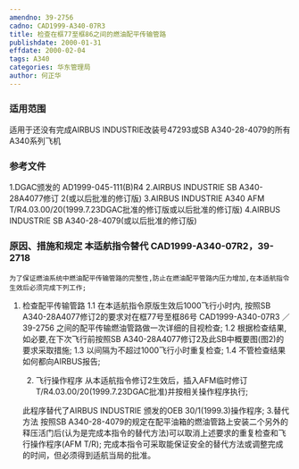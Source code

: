 ```yaml
---
amendno: 39-2756
cadno: CAD1999-A340-07R3
title: 检查在框77至框86之间的燃油配平传输管路
publishdate: 2000-01-31
effdate: 2000-02-04
tags: A340
categories: 华东管理局
author: 何正华
---
```


### 适用范围 
适用于还没有完成AIRBUS INDUSTRIE改装号47293或SB A340-28-4079的所有A340系列飞机

<!--more-->
### 参考文件
1.DGAC颁发的 AD1999-045-111(B)R4 
2.AIRBUS INDUSTRIE SB A340-28A4077修订 2(或以后批准的修订版) 
    3.AIRBUS INDUSTRIE A340 AFM T/R4.03.00/20(1999.7.23DGAC批准的修订版或以后批准的修订版) 
    4.AIRBUS INDUSTRIE SB A340-28-4079(或以后批准的修订版) 

### 原因、措施和规定 本适航指令替代 CAD1999-A340-07R2，39-2718 
    为了保证燃油系统中燃油配平传输管路的完整性,防止在燃油配平管路内压力增加,在本适航指令生效后必须完成下列工作; 
1. 检查配平传输管路 
1.1 在本适航指令原版生效后1000飞行小时内,       按照SB A340-28A4077修订2的要求对在框77号至框86号 
       CAD1999-A340-07R3   ／39-2756 
之间的配平传输燃油管路做一次详细的目视检查; 
1.2
 根据检查结果,如必要,在下次飞行前按照SB A340-28A4077修订2及此SB中概要图(图2)的要求采取措施; 
1.3
 以间隔为不超过1000飞行小时重复检查; 
1.4
 不管检查结果如何都向AIRBUS报告;

   2. 飞行操作程序      从本适航指令修订2生效后，插入AFM临时修订T/R4.03.00/20(1999.7.23DGAC批准)并按相关操作程序执行; 

     此程序替代了AIRBUS INDUSTRIE 颁发的OEB 30/1(1999.3)操作程序; 
3.替代方法 
按照SB A340-28-4079的规定在配平油箱的燃油管路上安装二个另外的释压活门后(认为是完成本指令的替代方法)可以取消上述要求的重复检查和飞行操作程序(AFM T/R); 
    完成本指令可采取能保证安全的替代方法或调整完成的时间，但必须得到适航当局的批准。 
